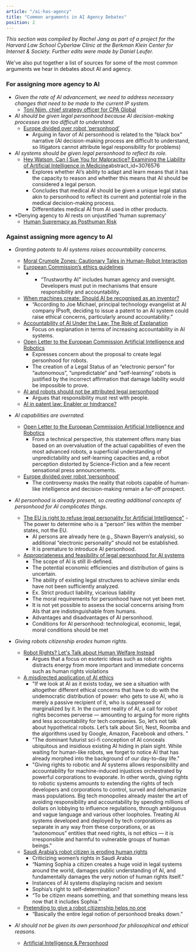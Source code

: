 ```yaml
---
article: "/ai-has-agency"
title: "Common arguments in AI Agency Debates"
position: 2
---
```

_This section was compiled by Rachel Jang as part of a project for the Harvard Law School Cyberlaw Clinic at the Berkman Klein Center for Internet & Society. Further edits were made by Daniel Leufer._

We've also put together a list of sources for some of the most common arguments we hear in debates about AI and agency. 


### For assigning more agency to AI
- *Given the rate of AI advancement, we need to address necessary changes that need to be made to the current IP system.*
  - [Toni Nijm, chief strategy officer for CPA Global](https://www.verdict.co.uk/dabus-ai-can-ai-invent/)
- *AI should be given legal personhood because AI decision-making processes are too difficult to understand.*
  - [Europe divided over robot ‘personhood’](https://www.politico.eu/article/europe-divided-over-robot-ai-artificial-intelligence-personhood/)
      - Arguing in favor of AI personhood is related to the “black box” narrative (AI decision-making process are difficult to understand, so litigators cannot attribute legal responsibility for problems)
- *AI systems should be given legal personhood to reflect its role.*
  - [Hey Watson, Can I Sue You for Malpractice? Examining the Liability of Artificial Intelligence in Medicine](https://papers.ssrn.com/sol3/papers.cfm?)abstract_id=3076576
      - Explores whether AI’s ability to adapt and learn means that it has the capacity to reason and whether this means that AI should be considered a legal person.
      - Concludes that medical AI should be given a unique legal status akin to personhood to reflect its current and potential role in the medical decision-making process.
      - Differentiates medical AI from AI used in other products.
- *Denying agency to AI rests on unjustified 'human supremacy'
   - [Human Supremacy as Posthuman Risk](https://digitalcommons.odu.edu/sociotechnicalcritique/vol1/iss1/5/)

### Against assigning more agency to AI
- *Granting patents to AI systems raises accountability concerns.*
   - [Moral Crumple Zones: Cautionary Tales in Human-Robot Interaction](https://papers.ssrn.com/sol3/papers.cfm?abstract_id=2757236)
   - [European Commission’s ethics guidelines](https://ec.europa.eu/futurium/en/ai-alliance-consultation)
      - - “Trustworthy AI” includes human agency and oversight. Developers must put in mechanisms that ensure responsibility and accountability.
   - [When machines create: Should AI be recognised as an inventor?](https://www.verdict.co.uk/dabus-ai-can-ai-invent/)
      - “According to Joe Michael, principal technology evangelist at AI company IPsoft, deciding to issue a patent to an AI system could raise ethical concerns, particularly around accountability.”
   - [Accountability of AI Under the Law: The Role of Explanation](https://papers-ssrn-com.ezp-prod1.hul.harvard.edu/sol3/papers.cfm?abstract_id=3064761)
      - Focus on explanation in terms of increasing accountability in AI systems.
   - [Open Letter to the European Commission Artificial Intelligence and Robotics](https://g8fip1kplyr33r3krz5b97d1-wpengine.netdna-ssl.com/wp-content/uploads/2018/04/RoboticsOpenLetter.pdf)
      - Expresses concern about the proposal to create legal personhood for robots.
      - The creation of a Legal Status of an “electronic person” for “autonomous”, “unpredictable” and “self-learning” robots is justified by the incorrect affirmation that damage liability would be impossible to prove.
   - [AI and robots should not be attributed legal personhood](https://www.euractiv.com/section/economy-jobs/opinion/ai-and-robots-should-not-be-attributed-legal-personhood/)
      - Argues that responsibility must rest with people.
   - [AI in patent law: Enabler or hindrance?](https://venturebeat.com/2019/11/11/ai-in-patent-law-enabler-or-hindrance/)

- *AI capabilities are overrated.*
   - [Open Letter to the European Commission Artificial Intelligence and Robotics](https://g8fip1kplyr33r3krz5b97d1-wpengine.netdna-ssl.com/wp-content/uploads/2018/04/RoboticsOpenLetter.pdf)
      - From a technical perspective, this statement offers many bias based on an overvaluation of the actual capabilities of even the most advanced robots, a superficial understanding of unpredictability and self-learning capacities and, a robot perception distorted by Science-Fiction and a few recent sensational press announcements.
   - [Europe divided over robot ‘personhood’](https://www.politico.eu/article/europe-divided-over-robot-ai-artificial-intelligence-personhood/)
      - The controversy masks the reality that robots capable of human-like intelligence and decision-making remain a far-off prospect.
- *AI personhood is already present, so creating additional concepts of personhood for AI complicates things.*
   - [The EU is right to refuse legal personality for Artificial Intelligence”](https://www.euractiv.com/section/digital/opinion/the-eu-is-right-to-refuse-legal-personality-for-artificial-intelligence/)
      -The power to determine who is a “person” lies within the member states, not the EU.
      - AI persons are already here (e.g., Shawn Bayern’s analysis), so additional “electronic personality” should not be established.
      - It is premature to introduce AI personhood.
   - [Appropriateness and feasibility of legal personhood for AI systems](https://users.cs.fiu.edu/~markaf/doc/w16.zevenbergen.2018.procicres.3.x_camera.pdf)
      - The scope of AI is still ill-defined.
      - The potential economic efficiencies and distribution of gains is uncertain.
      - The ability of existing legal structures to achieve similar ends have not been sufficiently analyzed.
      - Ex. Strict product liability, vicarious liability
      - The moral requirements for personhood have not yet been met.
      - It is not yet possible to assess the social concerns arising from AIs that are indistinguishable from humans.
      - Advantages and disadvantages of AI personhood.
      - Conditions for AI personhood: technological, economic, legal, moral conditions should be met
- *Giving robots citizenship erodes human rights.*
   - [Robot Rights? Let's Talk about Human Welfare Instead](https://arxiv.org/abs/2001.05046)
      - Argues that a focus on esoteric ideas such as robot rights distracts energy from more important and immediate concerns such as human rights violations
   - [A misdirected application of AI ethics](https://www.noemamag.com/a-misdirected-application-of-ai-ethics/)
      - "If we look at AI as it exists today, we see a situation with altogether different ethical concerns that have to do with the undemocratic distribution of power: who gets to use AI, who is merely a passive recipient of it, who is suppressed or marginalized by it. In the current reality of AI, a call for robot rights becomes perverse — amounting to arguing for more rights and less accountability for tech companies. So, let’s not talk about hypothetical robots. Let’s talk about Siri, Nest, Roomba and the algorithms used by Google, Amazon, Facebook and others. "
      - "The dominant futurist sci-fi conception of AI conceals ubiquitous and insidious existing AI hiding in plain sight. While waiting for human-like robots, we forget to notice AI that has already morphed into the background of our day-to-day life."
      - "Giving rights to robotic and AI systems allows responsibility and accountability for machine-induced injustices orchestrated by powerful corporations to evaporate. In other words, giving rights to robotic systems amounts to extending the rights of tech developers and corporations to control, surveil and dehumanize mass populations. Big tech monopolies already master the art of avoiding responsibility and accountability by spending millions of dollars on lobbying to influence regulations, through ambiguous and vague language and various other loopholes. Treating AI systems developed and deployed by tech corporations as separate in any way from these corporations, or as “autonomous” entities that need rights, is not ethics — it is irresponsible and harmful to vulnerable groups of human beings."
   - [Saudi Arabia’s robot citizen is eroding human rights](https://qz.com/1205017/saudi-arabias-robot-citizen-is-eroding-human-rights/)
      - Criticizing women’s rights in Saudi Arabia
      - “Naming Sophia a citizen creates a huge void in legal systems around the world, damages public understanding of AI, and fundamentally damages the very notion of human rights itself.”
      - Instances of AI systems displaying racism and sexism
      - Sophia’s right to self-determination?
      - “To be citizen means something, and that something means less now that it includes Sophia.”
   - [Pretending to give a robot citizenship helps no one](https://www.theverge.com/2017/10/30/16552006/robot-rights-citizenship-saudi-arabia-sophia)
      - “Basically the entire legal notion of personhood breaks down.”
- *AI should not be given its own personhood for philosophical and ethical reasons.*
   - [Artificial Intelligence & Personhood](https://philarchive.org/archive/GARAIA-2)
